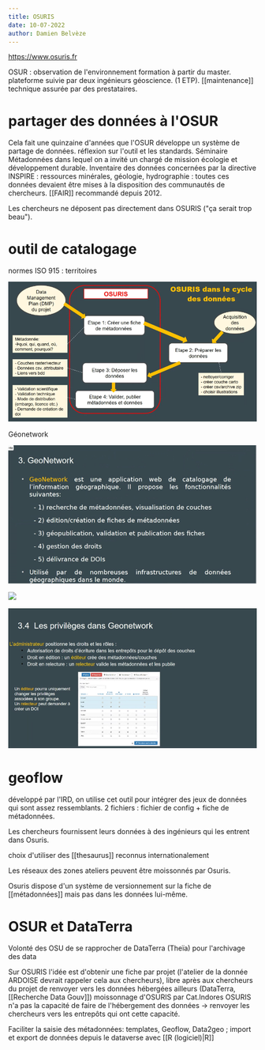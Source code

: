 ```yaml
---
title: OSURIS
date: 10-07-2022
author: Damien Belvèze
---
```


https://www.osuris.fr

OSUR : observation de l'environnement
formation à partir du master. 
plateforme suivie par deux ingénieurs géoscience. (1 ETP). [[maintenance]] technique assurée par des prestataires. 


# partager des données à l'OSUR

Cela fait une quinzaine d'années que l'OSUR développe un système de partage de données. réflexion sur l'outil et les standards. Séminaire Métadonnées dans lequel on a invité un chargé de mission écologie et développement durable. 
Inventaire des données concernées par la directive INSPIRE : ressources minérales, géologie, hydrographie : toutes ces données devaient être mises à la disposition des communautés de chercheurs. [[FAIR]] recommandé depuis 2012. 

Les chercheurs ne déposent pas directement dans OSURIS ("ça serait trop beau"). 


# outil de catalogage
normes ISO 915 : territoires

![](images/Osuris1.png)

Géonetwork

![](images/geonetwork.PNG)


![](Osuris2.PNG)

![](images/Osuris4.png)

# geoflow

développé par l'IRD, on utilise cet outil pour intégrer des jeux de données qui sont assez ressemblants. 2 fichiers : fichier de config + fiche de métadonnées. 

Les chercheurs fournissent leurs données à des ingénieurs qui les entrent dans Osuris. 

choix d'utiliser des [[thesaurus]] reconnus internationalement

Les réseaux des zones ateliers peuvent être moissonnés par Osuris. 

Osuris dispose d'un système de versionnement sur la fiche de [[métadonnées]] mais pas dans les données lui-même. 

# OSUR et DataTerra

Volonté des OSU de se rapprocher de DataTerra (Theïa) pour l'archivage des data

Sur OSURIS l'idée est d'obtenir une fiche par projet (l'atelier de la donnée ARDOISE devrait rappeler cela aux chercheurs), libre après aux chercheurs du projet de renvoyer vers les données hébergées ailleurs (DataTerra, [[Recherche Data Gouv]])
moissonnage d'OSURIS par Cat.Indores
OSURIS n'a pas la capacité de faire de l'hébergement des données -> renvoyer les chercheurs vers les entrepôts qui ont cette capacité. 

Faciliter la saisie des métadonnées: templates, Geoflow, Data2geo ; import et export de données depuis le dataverse avec [[R (logiciel)|R]]
